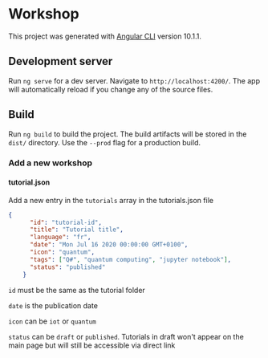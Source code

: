 # Workshop

This project was generated with [Angular CLI](https://github.com/angular/angular-cli) version 10.1.1.

## Development server

Run `ng serve` for a dev server. Navigate to `http://localhost:4200/`. The app will automatically reload if you change any of the source files.

## Build

Run `ng build` to build the project. The build artifacts will be stored in the `dist/` directory. Use the `--prod` flag for a production build.

### Add a new workshop

#### tutorial.json
Add a new entry in the `tutorials` array in the tutorials.json file
```json
{
      "id": "tutorial-id",
      "title": "Tutorial title",
      "language": "fr",
      "date": "Mon Jul 16 2020 00:00:00 GMT+0100",
      "icon": "quantum",
      "tags": ["Q#", "quantum computing", "jupyter notebook"],
      "status": "published"
    }
```

`id` must be the same as the tutorial folder

`date` is the publication date

`icon` can be `iot` or `quantum`

`status` can be `draft` or `published`. Tutorials in draft won't appear on the main page but will still be accessible via direct link  